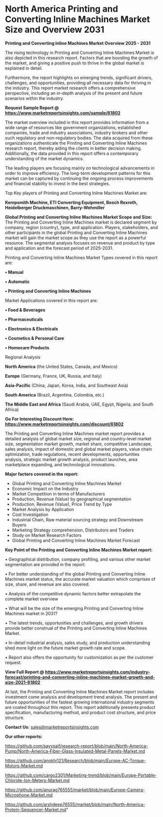 # North America Printing and Converting Inline Machines Market Size and Overview 2031

<Strong> Printing and Converting Inline Machines Market Overview 2025 - 2031</strong>

The rising technology in Printing and Converting Inline Machines Market is also depicted in this research report. Factors that are boosting the growth of the market, and giving a positive push to thrive in the global market is explained in detail.

Furthermore, the report highlights on emerging trends, significant drivers, challenges, and opportunities, providing all necessary data for thriving in the industry. This report market research offers a comprehensive perspective, including an in-depth analysis of the present and future scenarios within the industry.

<strong>Request Sample Report @ <a href=https://www.marketreportsinsights.com/sample/61802>https://www.marketreportsinsights.com/sample/61802</a></strong>

The market overview included in this report provides information from a wide range of resources like government organizations, established companies, trade and industry associations, industry brokers and other such regulatory and non-regulatory bodies. The data acquired from these organizations authenticate the Printing and Converting Inline Machines research report, thereby aiding the clients in better decision making. Additionally, the data provided in this report offers a contemporary understanding of the market dynamics.

The leading players are focusing mainly on technological advancements in order to improve efficiency. The long-term development patterns for this market can be captured by continuing the ongoing process improvements and financial stability to invest in the best strategies.

Top Key players of Printing and Converting Inline Machines Market are:

<strong>Kempsmith Machine, ETI Converting Equipment, Bosch Rexroth, Heidelberger Druckmaschinen, Barry-Wehmiller</strong>

<strong><b>Global Printing and Converting Inline Machines Market Scope and Size:</b></strong>
The Printing and Converting Inline Machines market is declared segment by company, region (country), type, and application. Players, stakeholders, and other participants in the global Printing and Converting Inline Machines market will gain the market scope as they use the report as a powerful resource. The segmental analysis focuses on revenue and product by type and application and the forecast period of 2025-2031.

Printing and Converting Inline Machines Market Types covered in this report are:

<strong>• Manual

• Automatic

• Printing and Converting Inline Machines</strong>

Market Applications covered in this report are:

<strong>• Food & Beverages

• Pharmaceuticals

• Electronics & Electricals

• Cosmetics & Personal Care

• Homecare Products</strong> 

Regional Analysis

<strong>North America</strong> (the United States, Canada, and Mexico)

<strong>Europe</strong> (Germany, France, UK, Russia, and Italy)

<strong>Asia-Pacific</strong> (China, Japan, Korea, India, and Southeast Asia)

<strong>South America</strong> (Brazil, Argentina, Colombia, etc.)

<strong>The Middle East and Africa</strong> (Saudi Arabia, UAE, Egypt, Nigeria, and South Africa)

<strong>Go For Interesting Discount Here: <a href=https://www.marketreportsinsights.com/discount/61802>https://www.marketreportsinsights.com/discount/61802</a></strong>

The Printing and Converting Inline Machines market report provides a detailed analysis of global market size, regional and country-level market size, segmentation market growth, market share, competitive Landscape, sales analysis, impact of domestic and global market players, value chain optimization, trade regulations, recent developments, opportunities analysis, strategic market growth analysis, product launches, area marketplace expanding, and technological innovations.

<strong><b>Major factors covered in the report:</b></strong>
<ul>
  <li>Global Printing and Converting Inline Machines Market </li>
  <li>Economic Impact on the Industry</li>
  <li>Market Competition in terms of Manufacturers</li>
  <li>Production, Revenue (Value) by geographical segmentation</li>
  <li>Production, Revenue (Value), Price Trend by Type</li>
  <li>Market Analysis by Application</li>
  <li>Cost Investigation</li>
  <li>Industrial Chain, Raw material sourcing strategy and Downstream Buyers</li>
  <li>Marketing Strategy comprehension, Distributors and Traders</li>
  <li>Study on Market Research Factors</li>
  <li>Global Printing and Converting Inline Machines Market Forecast</li>
</ul>

<strong><b>Key Point of the Printing and Converting Inline Machines Market report:</b></strong>

• Geographical distribution, company profiling, and various other market segmentation are provided in the report.

• For better understanding of the global Printing and Converting Inline Machines market status, the accurate market valuation which comprises of size, share, and revenue are also covered.

• Analysis of the competitive dynamic factors better extrapolate the complete market overview

• What will be the size of the emerging Printing and Converting Inline Machines market in 2031?

• The latest trends, opportunities and challenges, and growth drivers provide better construal of the Printing and Converting Inline Machines Market.

• In-detail industrial analysis, sales study, and production understanding shed more light on the future market growth rate and scope.

• Report also offers the opportunity for customization as per the customer request.

<strong><b>View Full Report @ <a href=https://www.marketreportsinsights.com/industry-forecast/printing-and-converting-inline-machines-market-growth-and-size-2021-61802>https://www.marketreportsinsights.com/industry-forecast/printing-and-converting-inline-machines-market-growth-and-size-2021-61802</a></b></strong>


At last, the Printing and Converting Inline Machines Market report includes investment come analysis and development trend analysis. The present and future opportunities of the fastest growing international industry segments are coated throughout this report. This report additionally presents product specification, manufacturing method, and product cost structure, and price structure.

<strong>Contact Us:</strong>
sales@marketreportsinsights.com

<strong>Our other reports:</strong>

<a href=https://github.com/sayysaif/research-report/blob/main/North-America-Pump/North-America-Fiber-Glass-Insulated-Metal-Panels-Market.md>https://github.com/sayysaif/research-report/blob/main/North-America-Pump/North-America-Fiber-Glass-Insulated-Metal-Panels-Market.md</a>

<a href=https://github.com/anokhi121/Research/blob/main/Europe-AC-Torque-Motors-Market.md>https://github.com/anokhi121/Research/blob/main/Europe-AC-Torque-Motors-Market.md</a>

<a href=https://github.com/cargo2301/Marketing-trend/blob/main/Europe-Portable-Chloride-Ion-Meters-Market.md>https://github.com/cargo2301/Marketing-trend/blob/main/Europe-Portable-Chloride-Ion-Meters-Market.md</a>

<a href=https://github.com/anurag765555/market/blob/main/Europe-Camera-Microphone-Market.md>https://github.com/anurag765555/market/blob/main/Europe-Camera-Microphone-Market.md</a>

<a href=https://github.com/arshdeep76555/market/blob/main/North-America-Protein-Sequencer-Market.md>https://github.com/arshdeep76555/market/blob/main/North-America-Protein-Sequencer-Market.md</a>"
